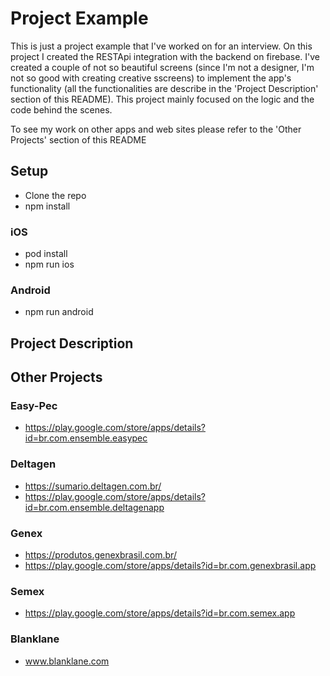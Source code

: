 # Project Example

This is just a project example that I've worked on for an interview.
On this project I created the RESTApi integration with the backend on firebase. I've created a couple of not so beautiful screens (since I'm not a designer, I'm not so good with creating creative sscreens) to implement the app's functionality (all the functionalities are describe in the 'Project Description' section of this README).
This project mainly focused on the logic and the code behind the scenes.

To see my work on other apps and web sites please refer to the 'Other Projects' section of this README

## Setup

- Clone the repo
- npm install

### iOS
- pod install
- npm run ios

### Android
- npm run android

## Project Description

## Other Projects

### Easy-Pec
- https://play.google.com/store/apps/details?id=br.com.ensemble.easypec

### Deltagen
- https://sumario.deltagen.com.br/
- https://play.google.com/store/apps/details?id=br.com.ensemble.deltagenapp

### Genex
- https://produtos.genexbrasil.com.br/
- https://play.google.com/store/apps/details?id=br.com.genexbrasil.app

### Semex
- https://play.google.com/store/apps/details?id=br.com.semex.app

### Blanklane
- www.blanklane.com

